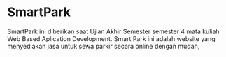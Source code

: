 # SmartPark
SmartPark ini diberikan saat Ujian Akhir Semester semester 4 mata kuliah Web Based Aplication Development. Smart Park ini adalah website yang menyediakan jasa untuk sewa parkir secara online dengan mudah,
